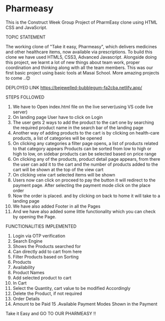 # Pharmeasy
This is the Construct Week Group Project of PharmEasy clone using HTML CSS and JavaScript.

TOPIC STATEMENT

The working clone of "Take it easy, Pharmeasy", which delivers medicines and other healthcare items, now available via prescriptions. To build this clone we have used HTML5, CSS3, Advanced Javascript. Alongside doing this project, we learnt a lot of new things about team work, proper coordination and thinking along with all the team members. This was our first basic project using basic tools at Masai School. More amazing projects to come ..😊

DEPLOYED LINK
https://bejewelled-bubblegum-fa2cba.netlify.app/

STEPS FOLLOWED

1. We have to Open index.html file on the live server(using VS code live server)
2. On landing page User have to click on Login
3. The user gets 2 ways to add the product to the cart one by searching the required product name in the search bar of the landing page
4. Another way of adding products to the cart is by clicking on health-care products, a list of categories will be opened
5. On clicking any categories a filter page opens, a list of products related to that category appears
Products can be sorted from low to high or high to low, on sidebar products can be selected based on price range
6. On clicking any of the products, product detail page appears, from there the user can add it to the cart and the number of products added to the cart will be shown at the top of the view cart
7. On clicking veiw cart selected items will be shown
8. Users now can click on proceed to pay the button it will redirect to the payment page. After selecting the payment mode click on the place order
9. Now the order is placed. and by clicking on back to home it will take to a landing page
10. We have also added Footer in all the Pages
11. And we have also added some little functionality which you can check by opening the Page.

FUNCTIONALITIES IMPLEMENTED

1. Login via OTP verification
2. Search Engine
3. Shows the Products searched for
4. Can directly add to cart from here
5. Filter Products based on Sorting
6. Products
7. Availability
8. Product Names
9. Add selected product to cart
10. In Cart
11. Select the Quantity, cart value to be modified Accordingly
12. Delete the Product, if not required
13. Order Details
14. Amount to be Paid
15 .Available Payment Modes Shown in the Payment

Take it Easy and GO TO OUR PHARMEASY !!
